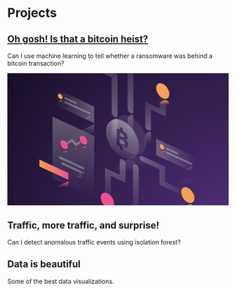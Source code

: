 # Projects
   
## [Oh gosh! Is that a bitcoin heist?](/project/bitcoin-heist)
Can I use machine learning to tell whether a ransomware was behind a bitcoin transaction?   

<!-- <img src="images/bitcoin/cover.jpg?raw=true" alt="Bitcoin Heist Cover Photo"  class=”center”/> -->
![Bitcoin Heist Cover Photo](images/bitcoin/cover.jpg)

## Traffic, more traffic, and surprise! 
Can I detect anomalous traffic events using isolation forest? 

## Data is beautiful
Some of the best data visualizations.
